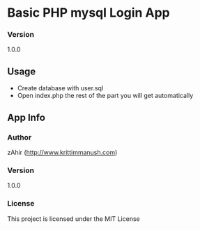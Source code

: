 # Basic PHP mysql Login App

### Version
1.0.0

## Usage

- Create database with user.sql 
- Open index.php the rest of the part you will get automatically

## App Info

### Author

zAhir
(http://www.krittimmanush.com)

### Version

1.0.0

### License

This project is licensed under the MIT License
